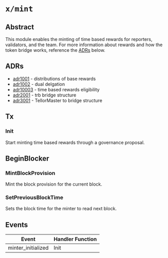# `x/mint`

## Abstract

This module enables the minting of time based rewards for reporters, validators, and the team. For more information about rewards and how the token bridge works, reference the [ADRs](#adrs) below.

## ADRs

- [adr1001](https://github.com/tellor-io/Layer/blob/main/docs/adr/adr1001.md) - distributions of base rewards
- [adr1002](https://github.com/tellor-io/Layer/blob/main/docs/adr/adr1002.md) - dual delgation
- [adr10003](https://github.com/tellor-io/Layer/blob/main/docs/adr/adr1003.md) - time based rewards eligibility
- [adr2001](https://github.com/tellor-io/Layer/blob/main/docs/adr/adr2001.md) - trb bridge structure
- [adr3001](https://github.com/tellor-io/Layer/blob/main/docs/adr/adr3001.md) - TellorMaster to bridge structure

## Tx

### Init
Start minting time based rewards through a governance proposal.

## BeginBlocker
### MintBlockProvision
Mint the block provision for the current block.

### SetPreviousBlockTime
Sets the block time for the minter to read next block.

## Events
| Event | Handler Function |
|-------|-----------------|
| minter_initialized | Init |
